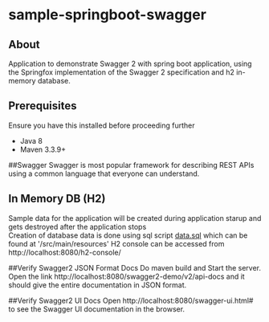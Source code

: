 # sample-springboot-swagger

## About
Application to demonstrate Swagger 2 with spring boot application, using the Springfox implementation of the Swagger 2 specification and h2 in-memory database.

## Prerequisites
Ensure you have this installed before proceeding further
- Java 8
- Maven 3.3.9+

##Swagger
Swagger is most popular framework for describing REST APIs using a common language that everyone can understand.

## In Memory DB (H2)
Sample data for the application will be created during application starup and gets destroyed after the application stops
<br/>
Creation of database data is done using sql script [data.sql](./src/main/resources/data.sql) which can be found at '/src/main/resources'
H2 console can be accessed from http://localhost:8080/h2-console/

##Verify Swagger2 JSON Format Docs
Do maven build and Start the server. Open the link http://localhost:8080/swagger2-demo/v2/api-docs and it should give the entire documentation in JSON format.

##Verify Swagger2 UI Docs
Open http://localhost:8080/swagger-ui.html# to see the Swagger UI documentation in the browser.

